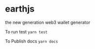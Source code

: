 # earthjs

the new generation web3 wallet generator

To run test
`yarn test`

To Publish docs
`yarn docs`
